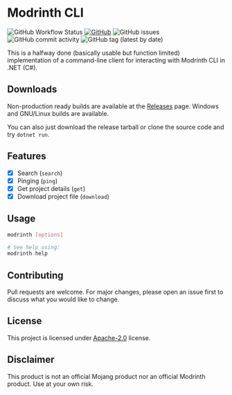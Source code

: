 # Modrinth CLI

![GitHub Workflow Status](https://img.shields.io/github/workflow/status/NexusKrop/ModrinthCLI/.NET?logo=github&style=flat-square)
[![GitHub](https://img.shields.io/github/license/NexusKrop/ModrinthCLI?style=flat-square)](LICENSE)
![GitHub issues](https://img.shields.io/github/issues/NexusKrop/ModrinthCLI?style=flat-square)
![GitHub commit activity](https://img.shields.io/github/commit-activity/m/NexusKrop/ModrinthCLI?style=flat-square)
![GitHub tag (latest by date)](https://img.shields.io/github/v/tag/NexusKrop/ModrinthCLI?style=flat-square)

This is a halfway done (basically usable but function limited) implementation of a command-line client for interacting with Modrinth CLI in .NET (C#).

## Downloads

Non-production ready builds are available at the [Releases](https://github.com/NexusKrop/ModrinthCLI/releases) page. Windows and GNU/Linux builds are available.

You can also just download the release tarball or clone the source code and try `dotnet run`.

## Features

- [x] Search (`search`)
- [x] Pinging (`ping`)
- [x] Get project details (`get`)
- [x] Download project file (`download`)

## Usage

```sh
modrinth [options]

# See help using:
modrinth help
```

## Contributing

Pull requests are welcome. For major changes, please open an issue first to discuss what you would like to change.

## License

This project is licensed under [Apache-2.0](LICENSE) license.

## Disclaimer

This product is not an official Mojang product nor an official Modrinth product. Use at your own risk.